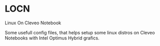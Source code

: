 # LOCN
Linux On Cleveo Notebook

Some usefull config files, that helps setup some linux distros on Cleveo Notebooks with Intel Optimus Hybrid grafics.
